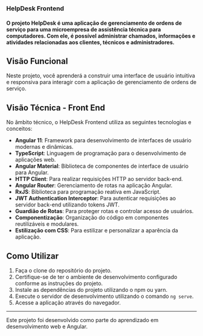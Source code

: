 ### HelpDesk Frontend



#### O projeto HelpDesk é uma aplicação de gerenciamento de ordens de serviço para uma microempresa de assistência técnica para computadores. Com ele, é possível administrar chamados, informações e atividades relacionadas aos clientes, técnicos e administradores.

## Visão Funcional

Neste projeto, você aprenderá a construir uma interface de usuário intuitiva e responsiva para interagir com a aplicação de gerenciamento de ordens de serviço.

## Visão Técnica - Front End

No âmbito técnico, o HelpDesk Frontend utiliza as seguintes tecnologias e conceitos:

- **Angular 11**: Framework para desenvolvimento de interfaces de usuário modernas e dinâmicas.
- **TypeScript**: Linguagem de programação para o desenvolvimento de aplicações web.
- **Angular Material**: Biblioteca de componentes de interface de usuário para Angular.
- **HTTP Client**: Para realizar requisições HTTP ao servidor back-end.
- **Angular Router**: Gerenciamento de rotas na aplicação Angular.
- **RxJS**: Biblioteca para programação reativa em JavaScript.
- **JWT Authentication Interceptor**: Para autenticar requisições ao servidor back-end utilizando tokens JWT.
- **Guardião de Rotas**: Para proteger rotas e controlar acesso de usuários.
- **Componentização**: Organização do código em componentes reutilizáveis e modulares.
- **Estilização com CSS**: Para estilizar e personalizar a aparência da aplicação.

## Como Utilizar

1. Faça o clone do repositório do projeto.
2. Certifique-se de ter o ambiente de desenvolvimento configurado conforme as instruções do projeto.
3. Instale as dependências do projeto utilizando o npm ou yarn.
4. Execute o servidor de desenvolvimento utilizando o comando `ng serve`.
5. Acesse a aplicação através do navegador.


---
Este projeto foi desenvolvido como parte do aprendizado em desenvolvimento web e Angular.
